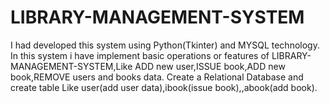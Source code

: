 # LIBRARY-MANAGEMENT-SYSTEM
I had developed this system using Python(Tkinter) and MYSQL technology.
In this system i have implement basic operations or features of  LIBRARY-MANAGEMENT-SYSTEM,Like ADD new user,ISSUE book,ADD new book,REMOVE users and books data.
Create a Relational Database and create table Like user(add user data),ibook(issue book),,abook(add book).
